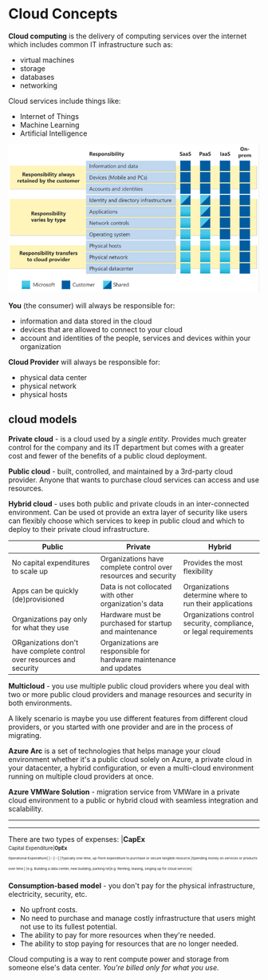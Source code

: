 # Cloud Concepts
**Cloud computing** is the delivery of computing services over the internet which includes common IT infrastructure such as:
- virtual machines
- storage
- databases
- networking

Cloud services include things like:
- Internet of Things
- Machine Learning
- Artificial Intelligence

![](.imgs/shared-responsibility-diagram1.png)

**You** (the consumer) will always be responsible for:
- information and data stored in the cloud
- devices that are allowed to connect to your cloud
- account and identities of the people, services and devices within your organization

**Cloud Provider** will always be responsible for:
- physical data center
- physical network
- physical hosts

## cloud models

**Private cloud** - is a cloud used by a *single entity*. Provides much greater control for the company and its IT department but comes with a greater cost and fewer of the benefits of a public cloud deployment.

**Public cloud** - built, controlled, and maintained by a 3rd-party cloud provider. Anyone that wants to purchase cloud services can access and use resources. 

**Hybrid cloud** - uses both public and private clouds in an inter-connected environment. Can be used ot provide an extra layer of security like users can flexibly choose which services to keep in public cloud and which to deploy to their private cloud infrastructure.

|Public|Private|Hybrid|
|-|-|-|
|No capital expenditures to scale up|Organizations have complete control over resources and security|Provides the most flexibility|
|Apps can be quickly (de)provisioned|Data is not collocated with other organization's data|Organizations determine where to run their applications|
|Organizations pay only for what they use|Hardware must be purchased for startup and maintenance|Organizations control security, compliance, or legal requirements|
|ORganizations don't have complete control over resources and security|Organizations are responsible for hardware maintenance and updates||


**Multicloud** - you use multiple public cloud providers where you deal with two or more public cloud providers and manage resources and security in both environments.

A likely scenario is maybe you use different features from different cloud providers, or you started with one provider and are in the process of migrating.

**Azure Arc** is a set of technologies that helps manage your cloud environment whether it's a public cloud solely on Azure, a private cloud in your datacenter, a hybrid configuration, or even a multi-cloud environment running on multiple cloud providers at once.

**Azure VMWare Solution** - migration service from VMWare in a private cloud environment to a public or hybrid cloud with seamless integration and scalability.

-----
---

There are two types of expenses:
|**CapEx**<br><sub><sup>Capital Expenditure|**OpEx**<br><sub><sup>Operational Expenditure|
|:-:|:-:|
|Typically one-time, up-front expenditure to purchase or secure tangible resource.|Spending money on services or products over time.|
|e.g. Building a data center, new building, parking lot|e.g. Renting, leasing, singing up for cloud services|

**Consumption-based model** - you don't pay for the physical infrastructure, electricity, security, etc.
- No upfront costs.
- No need to purchase and manage costly infrastructure that users might not use to its fullest potential.
- The ability to pay for more resources when they're needed.
- The ability to stop paying for resources that are no longer needed.

Cloud computing is a way to rent compute power and storage from someone else's data center. *You're billed only for what you use.*

